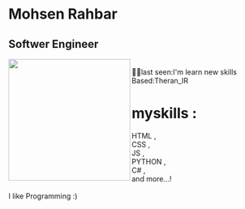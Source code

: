 # Mohsen Rahbar  
## Softwer Engineer<br>
<img align=left width="240"  src="https://64.media.tumblr.com/7460286610d604cb2394d9b03e7fcfa5/tumblr_oi5czt8lMz1qz9v0to7_500.gif" > <spam><br>
      👨‍💻last seen:I'm learn new skills<br>
      Based:Theran_IR<br>
      </spam>

# myskills :
<spam>
HTML ,<br>
CSS ,<br>
JS ,<br>
PYTHON ,<br>
C# ,<br>
and more...!
</spam>
<br>
<br>
I like Programming :)
